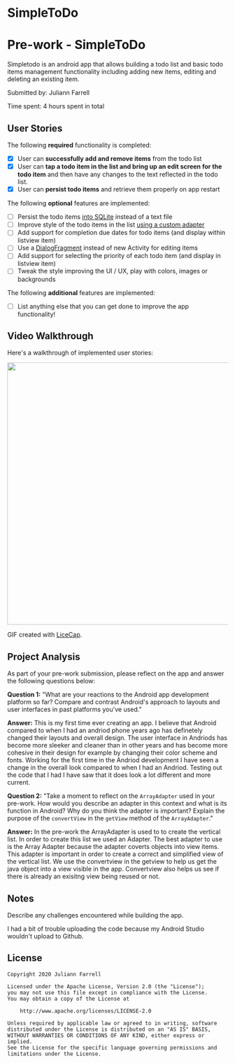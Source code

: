 # SimpleToDo
# Pre-work - SimpleToDo

Simpletodo is an android app that allows building a todo list and basic todo items management functionality including adding new items, editing and deleting an existing item.

Submitted by: Juliann Farrell

Time spent: 4 hours spent in total

## User Stories

The following **required** functionality is completed:

* [x] User can **successfully add and remove items** from the todo list
* [x] User can **tap a todo item in the list and bring up an edit screen for the todo item** and then have any changes to the text reflected in the todo list.
* [x] User can **persist todo items** and retrieve them properly on app restart

The following **optional** features are implemented:

* [ ] Persist the todo items [into SQLite](http://guides.codepath.com/android/Persisting-Data-to-the-Device#sqlite) instead of a text file
* [ ] Improve style of the todo items in the list [using a custom adapter](http://guides.codepath.com/android/Using-an-ArrayAdapter-with-ListView)
* [ ] Add support for completion due dates for todo items (and display within listview item)
* [ ] Use a [DialogFragment](http://guides.codepath.com/android/Using-DialogFragment) instead of new Activity for editing items
* [ ] Add support for selecting the priority of each todo item (and display in listview item)
* [ ] Tweak the style improving the UI / UX, play with colors, images or backgrounds

The following **additional** features are implemented:

* [ ] List anything else that you can get done to improve the app functionality!

## Video Walkthrough

Here's a walkthrough of implemented user stories:

<img src='http://i.imgur.com/yudwJYv.gif' width="600" />

GIF created with [LiceCap](http://i.imgur.com/yudwJYv.gif).

## Project Analysis

As part of your pre-work submission, please reflect on the app and answer the following questions below:

**Question 1:** "What are your reactions to the Android app development platform so far? Compare and contrast Android's approach to layouts and user interfaces in past platforms you've used."

**Answer:** This is my first time ever creating an app. I believe that Android compared to when I had an andriod phone years ago has definetely changed their layouts and overall design. The user interface in Andriods has become more sleeker and cleaner than in other years and has become more cohesive in their design for example by changing their color scheme and fonts. Working for the first time in the Andriod development I have seen a change in the overall look compared to when I had an Andriod. Testing out the code that I had I have saw that it does look a lot different and more current. 

**Question 2:** "Take a moment to reflect on the `ArrayAdapter` used in your pre-work. How would you describe an adapter in this context and what is its function in Android? Why do you think the adapter is important? Explain the purpose of the `convertView` in the `getView` method of the `ArrayAdapter`."

**Answer:** In the pre-work the ArrayAdapter is used to to create the vertical list. In order to create this list we used an Adapter. The best adapter to use is the Array Adapter because the adapter coverts objects into view items. This adapter is important in order to create a correct and simplified view of the vertical list. We use the convertview in the getview to help us get the java object into a view visible in the app. Convertview also helps us see if there is already an exisitng view being reused or not. 

## Notes

Describe any challenges encountered while building the app.

I had a bit of trouble uploading the code because my Android Studio wouldn't upload to Github. 

## License

    Copyright 2020 Juliann Farrell

    Licensed under the Apache License, Version 2.0 (the "License");
    you may not use this file except in compliance with the License.
    You may obtain a copy of the License at

        http://www.apache.org/licenses/LICENSE-2.0

    Unless required by applicable law or agreed to in writing, software
    distributed under the License is distributed on an "AS IS" BASIS,
    WITHOUT WARRANTIES OR CONDITIONS OF ANY KIND, either express or implied.
    See the License for the specific language governing permissions and
    limitations under the License.
